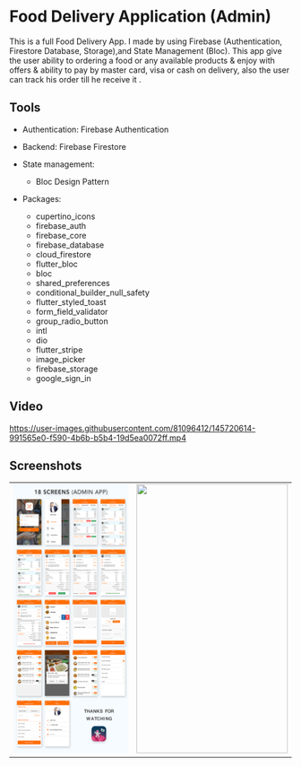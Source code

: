 # Food Delivery Application (Admin)

This is a full Food Delivery App. I made by using Firebase (Authentication, Firestore Database, Storage),and State Management (Bloc). This app give the user ability to ordering a food or any available products & enjoy with offers & ability to pay by master card, visa or cash on delivery, also the user can track his order till he receive it   .

## Tools
- Authentication: Firebase Authentication
- Backend: Firebase Firestore
- State management:
    - Bloc Design Pattern

- Packages:
    - cupertino_icons
    - firebase_auth
    - firebase_core
    - firebase_database
    - cloud_firestore
    - flutter_bloc
    - bloc
    - shared_preferences
    - conditional_builder_null_safety
    - flutter_styled_toast
    - form_field_validator
    - group_radio_button
    - intl
    - dio
    - flutter_stripe
    - image_picker
    - firebase_storage
    - google_sign_in


## Video

https://user-images.githubusercontent.com/81096412/145720614-991565e0-f590-4b6b-b5b4-19d5ea0072ff.mp4

## Screenshots

<table>
  <tr>
    <td><img src="lib/screen_shots/screenshot1.jpg" width=270 height=480></td>
    <td><img src="lib/screen_shots/screenshot2.jpg" width=270 height=480></td>
  </tr>
 </table>


